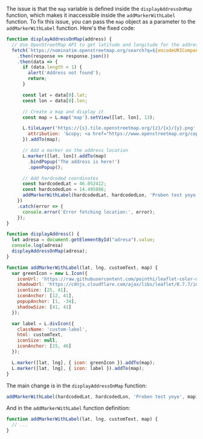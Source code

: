The issue is that the `map` variable is defined inside the `displayAddressOnMap` function, which makes it inaccessible inside the `addMarkerWithLabel` function. To fix this issue, you can pass the `map` object as a parameter to the `addMarkerWithLabel` function. Here's the fixed code:

```javascript
function displayAddressOnMap(address) {
  // Use OpenStreetMap API to get latitude and longitude for the address
  fetch(`https://nominatim.openstreetmap.org/search?q=${encodeURIComponent(address)}&format=json`)
    .then(response => response.json())
    .then(data => {
      if (data.length < 1) {
        alert('Address not found');
        return;
      }

      const lat = data[0].lat;
      const lon = data[0].lon;

      // Create a map and display it
      const map = L.map('map').setView([lat, lon], 13);

      L.tileLayer('https://{s}.tile.openstreetmap.org/{z}/{x}/{y}.png', {
        attribution: '&copy; <a href="https://www.openstreetmap.org/copyright">OpenStreetMap</a> contributors'
      }).addTo(map);

      // Add a marker on the address location
      L.marker([lat, lon]).addTo(map)
        .bindPopup('The address is here!')
        .openPopup();

      // Add hardcoded coordinates
      const hardcodedLat = 46.052412;
      const hardcodedLon = 14.495886;
      addMarkerWithLabel(hardcodedLat, hardcodedLon, 'Proben test yoyo', map);
    })
    .catch(error => {
      console.error('Error fetching location:', error);
    });
}

function displayAddress() {
  let adresa = document.getElementById("adresa").value;
  console.log(adresa)
  displayAddressOnMap(adresa);
}

function addMarkerWithLabel(lat, lng, customText, map) {
  var greenIcon = new L.Icon({
    iconUrl: 'https://raw.githubusercontent.com/pointhi/leaflet-color-markers/master/img/marker-icon-2x-green.png',
    shadowUrl: 'https://cdnjs.cloudflare.com/ajax/libs/leaflet/0.7.7/images/marker-shadow.png',
    iconSize: [25, 41],
    iconAnchor: [12, 41],
    popupAnchor: [1, -34],
    shadowSize: [41, 41]
  });

  var label = L.divIcon({
    className: 'custom-label',
    html: customText,
    iconSize: null,
    iconAnchor: [15, 46]
  });

  L.marker([lat, lng], { icon: greenIcon }).addTo(map);
  L.marker([lat, lng], { icon: label }).addTo(map);
}
```

The main change is in the `displayAddressOnMap` function:

```javascript
addMarkerWithLabel(hardcodedLat, hardcodedLon, 'Proben test yoyo', map);
```

And in the `addMarkerWithLabel` function definition:

```javascript
function addMarkerWithLabel(lat, lng, customText, map) {
  // ...
}
```
